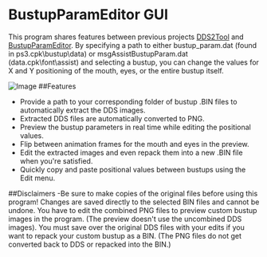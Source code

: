 # BustupParamEditor GUI
This program shares features between previous projects [DDS2Tool](https://github.com/ShrineFox/DDS2Tool) and [BustupParamEditor](https://github.com/ShrineFox/BustupParamEditor).
By specifying a path to either bustup_param.dat (found in ps3.cpk\bustup\data) 
or msgAssistBustupParam.dat (data.cpk\font\assist) and selecting a bustup, 
you can change the values for X and Y positioning of the mouth, eyes, or the entire bustup itself.

![Image](https://i.imgur.com/080ZbZ4.png)
##Features
- Provide a path to your corresponding folder of bustup .BIN files to automatically extract the DDS images.
- Extracted DDS files are automatically converted to PNG.
- Preview the bustup parameters in real time while editing the positional values.
- Flip between animation frames for the mouth and eyes in the preview.
- Edit the extracted images and even repack them into a new .BIN file when you're satisfied.
- Quickly copy and paste positional values between bustups using the Edit menu.

##Disclaimers
-Be sure to make copies of the original files before using this program!
Changes are saved directly to the selected BIN files and cannot be undone.
You have to edit the combined PNG files to preview custom bustup images in the program. (The preview doesn't use the uncombined DDS images).
You must save over the original DDS files with your edits if you want to repack your custom bustup as a BIN. (The PNG files do not get converted back to DDS or repacked into the BIN.)
